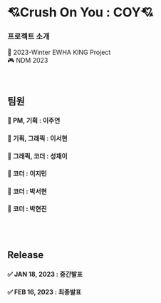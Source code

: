 ####

# 💘Crush On You : COY💘
### 프로젝트 소개
👑 2023-Winter EWHA KING Project<br>
🎮 NDM 2023 

<br>

## 팀원

#### 💎 PM, 기획 : 이주연<br>
#### 💐 기획, 그래픽 : 이서현<br>
#### 🦋 그래픽, 코더 : 성재이<br>
#### 🌟 코더 : 이지민 <br>
#### 👻 코더 : 박서현 <br>
#### 🎵 코더 : 박현진<br><br>

<br>

## Release
#### ✅ JAN 18, 2023 : 중간발표
#### ✅ FEB 16, 2023 : 최종발표
